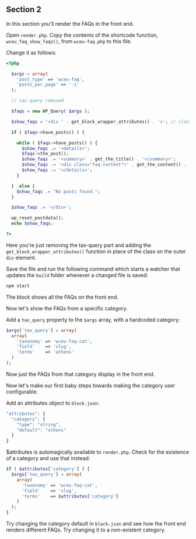 ## Section 2

In this section you'll render the FAQs in the front end.

Open `render.php`. Copy the contents of the shortcode function, `wceu_faq_show_faqs()`, from `wceu-faq.php` to this file.

Change it as follows:

```php
<?php

  $args = array(
    'post_type' => 'wceu-faq',
    'posts_per_page' => '-1'
  );

  // tax-query removed

  $faqs = new WP_Query( $args );

  $show_faqs = '<div ' . get_block_wrapper_attributes() . '>'; // class changed

  if ( $faqs->have_posts() ) {

    while ( $faqs->have_posts() ) {
      $show_faqs .= '<details>';
      $faqs->the_post();
      $show_faqs .= '<summary>' . get_the_title() . '</summary>';
      $show_faqs .= '<div class="faq-content">' . get_the_content() . '</div>';
      $show_faqs .= '</details>';
    }

  }  else {
    $show_faqs .= "No posts found.";
  }

  $show_faqs .= '</div>';

  wp_reset_postdata();
  echo $show_faqs;

?>
```

Here you're just removing the tax-query part and adding the `get_block_wrapper_attributes()` function in place of the class on the outer `div` element.

Save the file and run the following command which starts a watcher that updates the `build` folder whenever a changed file is saved:

```bash
npm start
```

The block shows all the FAQs on the front end.

Now let's show the FAQs from a specific category.

Add a `tax_query` property to the `$args` array, with a hardcoded category:

```php
$args['tax_query'] = array(
  array(
    'taxonomy' => 'wceu-faq-cat',
    'field'    => 'slug',
    'terms'    => 'athens'
  )
);
```

Now just the FAQs from that category display in the front end.

Now let's make our first baby steps towards making the category user configurable.

Add an attributes object to `block.json`:

```js
"attributes": {
  "category": {
    "type": "string",
    "default": "athens"
  }
}
```

$attributes is automagically available to `render.php`. Check for the existence of a category and use that instead:

```php
if ( $attributes['category'] ) {
  $args['tax_query'] = array(
    array(
      'taxonomy' => 'wceu-faq-cat',
      'field'    => 'slug',
      'terms'    => $attributes['category']
    )
  );
}
```

Try changing the category default in `block.json` and see how the front end renders different FAQs. Try changing it to a non-existent category.
